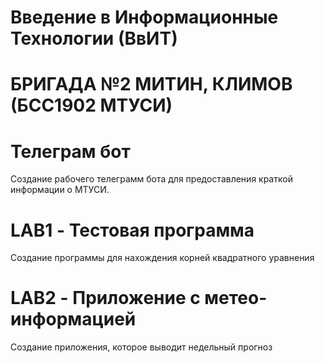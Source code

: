 # Введение в Информационные Технологии (ВвИТ)
# БРИГАДА №2 МИТИН, КЛИМОВ (БСС1902 МТУСИ)

# Телеграм бот
Создание рабочего телеграмм бота для предоставления краткой информации о МТУСИ.
# LAB1 - Тестовая программа
Создание программы для нахождения корней квадратного уравнения
# LAB2 - Приложение с метео-информацией
Создание приложения, которое выводит недельный прогноз 
